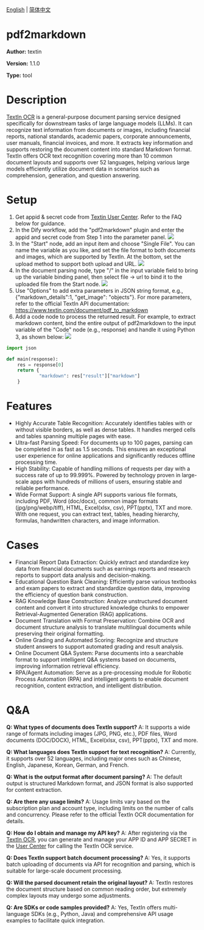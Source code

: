 <!-- language -->

[English](README.md) | [简体中文](README_zh-CN.md)

# pdf2markdown

**Author:** textin

**Version:** 1.1.0

**Type:** tool

# Description

[TextIn OCR](https://www.textin.com/register/code/68KPRK) is a general-purpose document parsing service designed specifically for downstream tasks of large language models (LLMs). It can recognize text information from documents or images, including financial reports, national standards, academic papers, corporate announcements, user manuals, financial invoices, and more. It extracts key information and supports restoring the document content into standard Markdown format. TextIn offers OCR text recognition covering more than 10 common document layouts and supports over 52 languages, helping various large models efficiently utilize document data in scenarios such as comprehension, generation, and question answering.

# Setup

1. Get appid & secret code from [Textin User Center](https://www.textin.com/console/dashboard/setting). Refer to the FAQ below for guidance.
2. In the Dify workflow, add the "pdf2markdown" plugin and enter the appid and secret code from Step 1 into the parameter panel.
   ![](./_assets/README_02.PNG)
3. In the "Start" node, add an input item and choose "Single File". You can name the variable as you like, and set the file format to both documents and images, which are supported by TextIn. At the bottom, set the upload method to support both upload and URL.
   ![](./_assets/README_03.PNG)
4. In the document parsing node, type "/" in the input variable field to bring up the variable binding panel, then select file -> url to bind it to the uploaded file from the Start node.
   ![](./_assets/README_04.PNG)
5. Use "Options" to add extra parameters in JSON string format, e.g., {"markdown_details":1, "get_image": "objects"}. For more parameters, refer to the official TextIn API documentation: https://www.textin.com/document/pdf_to_markdown
6. Add a code node to process the returned result. For example, to extract markdown content, bind the entire output of pdf2markdown to the input variable of the "Code" node (e.g., response) and handle it using Python 3, as shown below:
   ![](./_assets/README_06.PNG)

```python
import json

def main(response):
    res = response[0]
    return {
            "markdown": res["result"]["markdown"]
    }
```

# Features

* Highly Accurate Table Recognition: Accurately identifies tables with or without visible borders, as well as dense tables. It handles merged cells and tables spanning multiple pages with ease.
* Ultra-fast Parsing Speed: For documents up to 100 pages, parsing can be completed in as fast as 1.5 seconds. This ensures an exceptional user experience for online applications and significantly reduces offline processing time.
* High Stability: Capable of handling millions of requests per day with a success rate of up to 99.999%. Powered by technology proven in large-scale apps with hundreds of millions of users, ensuring stable and reliable performance.
* Wide Format Support: A single API supports various file formats, including PDF, Word (doc/docx), common image formats (jpg/png/webp/tiff), HTML, Excel(xlsx, csv), PPT(pptx), TXT and more. With one request, you can extract text, tables, heading hierarchy, formulas, handwritten characters, and image information.

# Cases

* Financial Report Data Extraction: Quickly extract and standardize key data from financial documents such as earnings reports and research reports to support data analysis and decision-making.
* Educational Question Bank Cleaning: Efficiently parse various textbooks and exam papers to extract and standardize question data, improving the efficiency of question bank construction.
* RAG Knowledge Base Construction: Analyze unstructured document content and convert it into structured knowledge chunks to empower Retrieval-Augmented Generation (RAG) applications.
* Document Translation with Format Preservation: Combine OCR and document structure analysis to translate multilingual documents while preserving their original formatting.
* Online Grading and Automated Scoring: Recognize and structure student answers to support automated grading and result analysis.
* Online Document Q&A System: Parse documents into a searchable format to support intelligent Q&A systems based on documents, improving information retrieval efficiency.
* RPA/Agent Automation: Serve as a pre-processing module for Robotic Process Automation (RPA) and intelligent agents to enable document recognition, content extraction, and intelligent distribution.

# Q&A

**Q: What types of documents does TextIn support?**
A: It supports a wide range of formats including images (JPG, PNG, etc.), PDF files, Word documents (DOC/DOCX), HTML, Excel(xlsx, csv), PPT(pptx), TXT and more.

**Q: What languages does TextIn support for text recognition?**
A: Currently, it supports over 52 languages, including major ones such as Chinese, English, Japanese, Korean, German, and French.

**Q: What is the output format after document parsing?**
A: The default output is structured Markdown format, and JSON format is also supported for content extraction.

**Q: Are there any usage limits?**
A: Usage limits vary based on the subscription plan and account type, including limits on the number of calls and concurrency. Please refer to the official TextIn OCR documentation for details.

**Q: How do I obtain and manage my API key?**
A: After registering via the [TextIn OCR](https://www.textin.com/register/code/68KPRK), you can generate and manage your APP ID and APP SECRET in the [User Center](https://www.textin.com/console/dashboard/setting) for calling the TextIn OCR service.

**Q: Does TextIn support batch document processing?**
A: Yes, it supports batch uploading of documents via API for recognition and parsing, which is suitable for large-scale document processing.

**Q: Will the parsed document retain the original layout?**
A: TextIn restores the document structure based on common reading order, but extremely complex layouts may undergo some adjustments.

**Q: Are SDKs or code samples provided?**
A: Yes, TextIn offers multi-language SDKs (e.g., Python, Java) and comprehensive API usage examples to facilitate quick integration.
